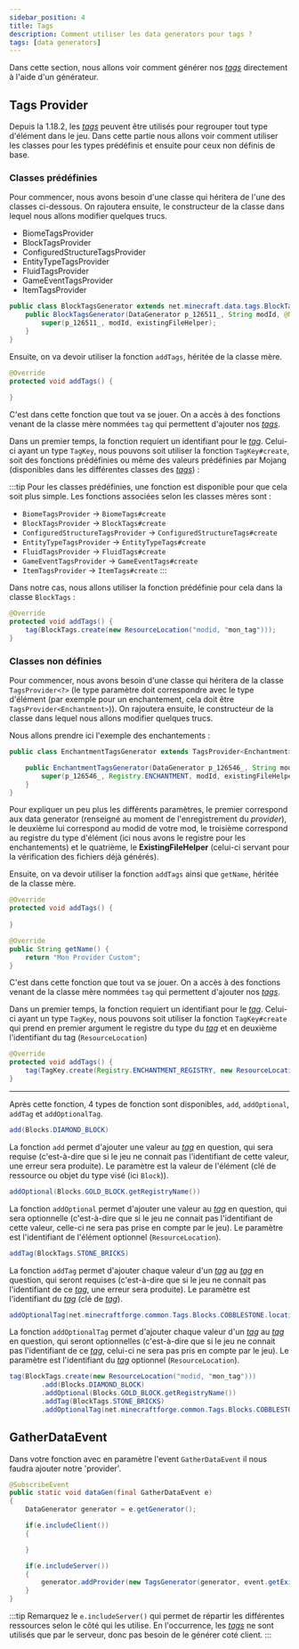 ```yaml
---
sidebar_position: 4
title: Tags
description: Comment utiliser les data generators pour tags ?
tags: [data generators]
---
```


Dans cette section, nous allons voir comment générer nos [_tags_](../bases/resources/tags) directement à l'aide d'un générateur.

## Tags Provider

Depuis la 1.18.2, les [_tags_](../bases/resources/tags) peuvent être utilisés pour regrouper tout type d'élément dans le jeu. Dans cette partie nous allons voir comment utiliser les classes pour les types prédéfinis et ensuite pour ceux non définis de base.

### Classes prédéfinies

Pour commencer, nous avons besoin d'une classe qui héritera de l'une des classes ci-dessous. On rajoutera ensuite, le constructeur de la classe dans lequel nous allons modifier quelques trucs.

- BiomeTagsProvider
- BlockTagsProvider
- ConfiguredStructureTagsProvider
- EntityTypeTagsProvider
- FluidTagsProvider
- GameEventTagsProvider
- ItemTagsProvider

```java
public class BlockTagsGenerator extends net.minecraft.data.tags.BlockTagsProvider {
    public BlockTagsGenerator(DataGenerator p_126511_, String modId, @Nullable ExistingFileHelper existingFileHelper) {
        super(p_126511_, modId, existingFileHelper);
    }
}
```

Ensuite, on va devoir utiliser la fonction `addTags`, héritée de la classe mère.

```java
@Override
protected void addTags() {
    
}
```

C'est dans cette fonction que tout va se jouer. On a accès à des fonctions venant de la classe mère nommées `tag` qui permettent d'ajouter nos [_tags_](../bases/resources/tags).

Dans un premier temps, la fonction requiert un identifiant pour le [_tag_](../bases/resources/tags). Celui-ci ayant un type `TagKey`, nous pouvons soit utiliser la fonction `TagKey#create`, soit des fonctions prédéfinies ou même des valeurs prédéfinies par Mojang (disponibles dans les différentes classes des [_tags_](../bases/resources/tags)) :

:::tip
Pour les classes prédéfinies, une fonction est disponible pour que cela soit plus simple. Les fonctions associées selon les classes mères sont :
- `BiomeTagsProvider` -> `BiomeTags#create`
- `BlockTagsProvider` -> `BlockTags#create`
- `ConfiguredStructureTagsProvider` -> `ConfiguredStructureTags#create`
- `EntityTypeTagsProvider` -> `EntityTypeTags#create`
- `FluidTagsProvider` -> `FluidTags#create`
- `GameEventTagsProvider` -> `GameEventTags#create`
- `ItemTagsProvider` -> `ItemTags#create`
:::

Dans notre cas, nous allons utiliser la fonction prédéfinie pour cela dans la classe `BlockTags` :

```java
@Override
protected void addTags() {
    tag(BlockTags.create(new ResourceLocation("modid, "mon_tag")));
}
```

### Classes non définies

Pour commencer, nous avons besoin d'une classe qui héritera de la classe `TagsProvider<?>` (le type paramètre doit correspondre avec le type d'élément (par exemple pour un enchantement, cela doit être `TagsProvider<Enchantment>`)). 
On rajoutera ensuite, le constructeur de la classe dans lequel nous allons modifier quelques trucs.

Nous allons prendre ici l'exemple des enchantements :
```java
public class EnchantmentTagsGenerator extends TagsProvider<Enchantment> {

    public EnchantmentTagsGenerator(DataGenerator p_126546_, String modId, @Nullable ExistingFileHelper existingFileHelper) {
        super(p_126546_, Registry.ENCHANTMENT, modId, existingFileHelper);
    }
}
```

Pour expliquer un peu plus les différents paramètres, le premier correspond aux data generator (renseigné au moment de l'enregistrement du _provider_), le deuxième lui correspond au modid de votre mod, le troisième correspond au registre du type d'élément (ici nous avons le registre pour les enchantements) et le quatrième, le **ExistingFileHelper** (celui-ci servant pour la vérification des fichiers déjà générés).

Ensuite, on va devoir utiliser la fonction `addTags` ainsi que `getName`, héritée de la classe mère.

```java
@Override
protected void addTags() {
    
}

@Override
public String getName() {
    return "Mon Provider Custom";
}
```

C'est dans cette fonction que tout va se jouer. On a accès à des fonctions venant de la classe mère nommées `tag` qui permettent d'ajouter nos [_tags_](../bases/resources/tags).

Dans un premier temps, la fonction requiert un identifiant pour le [_tag_](../bases/resources/tags). Celui-ci ayant un type `TagKey`, nous pouvons soit utiliser la fonction `TagKey#create` qui prend en premier argument le registre du type du [_tag_](../bases/resources/tags) et en deuxième l'identifiant du tag (`ResourceLocation`) 

```java
@Override
protected void addTags() {
    tag(TagKey.create(Registry.ENCHANTMENT_REGISTRY, new ResourceLocation("modid", "mon_tag")));
}
```

---

Après cette fonction, 4 types de fonction sont disponibles, `add`, `addOptional`, `addTag` et `addOptionalTag`.

```java
add(Blocks.DIAMOND_BLOCK)
```

La fonction `add` permet d'ajouter une valeur au [_tag_](../bases/resources/tags) en question, qui sera requise (c'est-à-dire que si le jeu ne connait pas l'identifiant de cette valeur, une erreur sera produite). Le paramètre est la valeur de l'élément (clé de ressource ou objet du type visé (ici `Block`)).

```java
addOptional(Blocks.GOLD_BLOCK.getRegistryName())
```

La fonction `addOptional` permet d'ajouter une valeur au [_tag_](../bases/resources/tags) en question, qui sera optionnelle (c'est-à-dire que si le jeu ne connait pas l'identifiant de cette valeur, celle-ci ne sera pas prise en compte par le jeu). Le paramètre est l'identifiant de l'élément optionnel (`ResourceLocation`).

```java
addTag(BlockTags.STONE_BRICKS)
```

La fonction `addTag` permet d'ajouter chaque valeur d'un [_tag_](../bases/resources/tags) au [_tag_](../bases/resources/tags) en question, qui seront requises (c'est-à-dire que si le jeu ne connait pas l'identifiant de ce [_tag_](../bases/resources/tags), une erreur sera produite). Le paramètre est l'identifiant du [_tag_](../bases/resources/tags) (clé de [_tag_](../bases/resources/tags)).

```java
addOptionalTag(net.minecraftforge.common.Tags.Blocks.COBBLESTONE.location());
```

La fonction `addOptionalTag` permet d'ajouter chaque valeur d'un [_tag_](../bases/resources/tags) au [_tag_](../bases/resources/tags) en question, qui seront optionnelles (c'est-à-dire que si le jeu ne connait pas l'identifiant de ce [_tag_](../bases/resources/tags), celui-ci ne sera pas pris en compte par le jeu). Le paramètre est l'identifiant du [_tag_](../bases/resources/tags) optionnel (`ResourceLocation`).

```java
tag(BlockTags.create(new ResourceLocation("modid, "mon_tag")))
        .add(Blocks.DIAMOND_BLOCK)
        .addOptional(Blocks.GOLD_BLOCK.getRegistryName())
        .addTag(BlockTags.STONE_BRICKS)
        .addOptionalTag(net.minecraftforge.common.Tags.Blocks.COBBLESTONE.location());
```

## GatherDataEvent

Dans votre fonction avec en paramètre l'event `GatherDataEvent` il nous
faudra ajouter notre 'provider'.

```java
@SubscribeEvent
public static void dataGen(final GatherDataEvent e)
{
    DataGenerator generator = e.getGenerator();

    if(e.includeClient())
    {

    }

    if(e.includeServer())
    {
        generator.addProvider(new TagsGenerator(generator, event.getExistingFileHelper()));
    }
}
```

:::tip
Remarquez le `e.includeServer()` qui permet de répartir les différentes
ressources selon le côté qui les utilise. En l'occurrence, les [_tags_](../bases/resources/tags)
ne sont utilisés que par le serveur, donc pas besoin de le générer coté client.
:::

